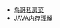 * [鸟哥私房菜](http://cn.linux.vbird.org/linux_server/0330nfs.php)
* [JAVA内存理解](https://my.oschina.net/xiaohui249/blog/170013)